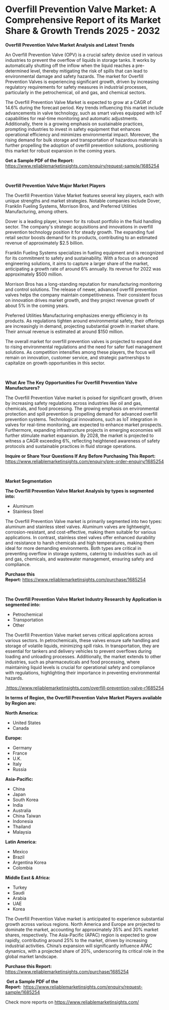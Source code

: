 <p><h1>Overfill Prevention Valve Market: A Comprehensive Report of its Market Share & Growth Trends 2025 - 2032</h1></p><p><strong>Overfill Prevention Valve Market Analysis and Latest Trends</strong></p>
<p><p>An Overfill Prevention Valve (OPV) is a crucial safety device used in various industries to prevent the overflow of liquids in storage tanks. It works by automatically shutting off the inflow when the liquid reaches a pre-determined level, thereby mitigating the risk of spills that can lead to environmental damage and safety hazards. The market for Overfill Prevention Valves is experiencing significant growth, driven by increasing regulatory requirements for safety measures in industrial processes, particularly in the petrochemical, oil and gas, and chemical sectors.</p><p>The Overfill Prevention Valve Market is expected to grow at a CAGR of 14.6% during the forecast period. Key trends influencing this market include advancements in valve technology, such as smart valves equipped with IoT capabilities for real-time monitoring and automatic adjustments. Additionally, there is a growing emphasis on sustainable practices, prompting industries to invest in safety equipment that enhances operational efficiency and minimizes environmental impact. Moreover, the rising demand for bulk storage and transportation of hazardous materials is further propelling the adoption of overfill prevention solutions, positioning this market for robust expansion in the coming years.</p></p>
<p><strong>Get a Sample PDF of the Report:&nbsp;</strong> <a href="https://www.reliablemarketinsights.com/enquiry/request-sample/1685254?utm_campaign=2641&utm_medium=2&utm_source=Github&utm_content=ia&utm_term=22022025&utm_id=overfill-prevention-valve">https://www.reliablemarketinsights.com/enquiry/request-sample/1685254</a></p>
<p>&nbsp;</p>
<p><strong>Overfill Prevention Valve Major Market Players</strong></p>
<p><p>The Overfill Prevention Valve Market features several key players, each with unique strengths and market strategies. Notable companies include Dover, Franklin Fueling Systems, Morrison Bros, and Preferred Utilities Manufacturing, among others.</p><p>Dover is a leading player, known for its robust portfolio in the fluid handling sector. The company's strategic acquisitions and innovations in overfill prevention technology position it for steady growth. The expanding fuel retail sector boosts demand for its products, contributing to an estimated revenue of approximately $2.5 billion.</p><p>Franklin Fueling Systems specializes in fueling equipment and is recognized for its commitment to safety and sustainability. With a focus on advanced engineering solutions, it aims to capture a larger share of the market, anticipating a growth rate of around 6% annually. Its revenue for 2022 was approximately $500 million.</p><p>Morrison Bros has a long-standing reputation for manufacturing monitoring and control solutions. The release of newer, advanced overfill prevention valves helps the company maintain competitiveness. Their consistent focus on innovation drives market growth, and they project revenue growth of about 5% in the coming years.</p><p>Preferred Utilities Manufacturing emphasizes energy efficiency in its products. As regulations tighten around environmental safety, their offerings are increasingly in demand, projecting substantial growth in market share. Their annual revenue is estimated at around $150 million.</p><p>The overall market for overfill prevention valves is projected to expand due to rising environmental regulations and the need for safer fuel management solutions. As competition intensifies among these players, the focus will remain on innovation, customer service, and strategic partnerships to capitalize on growth opportunities in this sector.</p></p>
<p>&nbsp;</p>
<p><strong>What Are The Key Opportunities For Overfill Prevention Valve Manufacturers?</strong></p>
<p><p>The Overfill Prevention Valve market is poised for significant growth, driven by increasing safety regulations across industries like oil and gas, chemicals, and food processing. The growing emphasis on environmental protection and spill prevention is propelling demand for advanced overfill prevention systems. Technological innovations, such as IoT integration in valves for real-time monitoring, are expected to enhance market prospects. Furthermore, expanding infrastructure projects in emerging economies will further stimulate market expansion. By 2028, the market is projected to witness a CAGR exceeding 6%, reflecting heightened awareness of safety protocols and sustainable practices in fluid storage operations.</p></p>
<p><strong>Inquire or Share Your Questions If Any Before Purchasing This Report:</strong> <a href="https://www.reliablemarketinsights.com/enquiry/pre-order-enquiry/1685254?utm_campaign=2641&utm_medium=2&utm_source=Github&utm_content=ia&utm_term=22022025&utm_id=overfill-prevention-valve">https://www.reliablemarketinsights.com/enquiry/pre-order-enquiry/1685254</a></p>
<p>&nbsp;</p>
<p><strong>Market Segmentation</strong></p>
<p><strong>The Overfill Prevention Valve Market Analysis by types is segmented into:</strong></p>
<p><ul><li>Aluminum</li><li>Stainless Steel</li></ul></p>
<p><p>The Overfill Prevention Valve market is primarily segmented into two types: aluminum and stainless steel valves. Aluminum valves are lightweight, corrosion-resistant, and cost-effective, making them suitable for various applications. In contrast, stainless steel valves offer enhanced durability and resistance to harsh chemicals and high temperatures, making them ideal for more demanding environments. Both types are critical in preventing overflow in storage systems, catering to industries such as oil and gas, chemicals, and wastewater management, ensuring safety and compliance.</p></p>
<p><strong>Purchase this Report:&nbsp;</strong><a href="https://www.reliablemarketinsights.com/purchase/1685254?utm_campaign=2641&utm_medium=2&utm_source=Github&utm_content=ia&utm_term=22022025&utm_id=overfill-prevention-valve">https://www.reliablemarketinsights.com/purchase/1685254</a></p>
<p>&nbsp;</p>
<p><strong>The Overfill Prevention Valve Market Industry Research by Application is segmented into:</strong></p>
<p><ul><li>Petrochemical</li><li>Transportation</li><li>Other</li></ul></p>
<p><p>The Overfill Prevention Valve market serves critical applications across various sectors. In petrochemicals, these valves ensure safe handling and storage of volatile liquids, minimizing spill risks. In transportation, they are essential for tankers and delivery vehicles to prevent overflows during loading and unloading processes. Additionally, the market extends to other industries, such as pharmaceuticals and food processing, where maintaining liquid levels is crucial for operational safety and compliance with regulations, highlighting their importance in preventing environmental hazards.</p></p>
<p><a href="https://www.reliablemarketinsights.com/overfill-prevention-valve-r1685254?utm_campaign=2641&utm_medium=2&utm_source=Github&utm_content=ia&utm_term=22022025&utm_id=overfill-prevention-valve">&nbsp;https://www.reliablemarketinsights.com/overfill-prevention-valve-r1685254</a></p>
<p><strong>In terms of Region, the Overfill Prevention Valve Market Players available by Region are:</strong></p>
<p>
    <p> <strong> North America: </strong>
        <ul>
            <li>United States</li>
            <li>Canada</li>
        </ul>
        </p> 
    <p> <strong> Europe: </strong>
        <ul>
            <li>Germany</li>
            <li>France</li>
            <li>U.K.</li>
            <li>Italy</li>
            <li>Russia</li>
        </ul>
        </p> 
    <p> <strong> Asia-Pacific: </strong>
        <ul>
            <li>China</li>
            <li>Japan</li>
            <li>South Korea</li>
            <li>India</li>
            <li>Australia</li>
            <li>China Taiwan</li>
            <li>Indonesia</li>
            <li>Thailand</li>
            <li>Malaysia</li>
        </ul>
        </p> 
    <p> <strong> Latin America: </strong>
        <ul>
            <li>Mexico</li>
            <li>Brazil</li>
            <li>Argentina Korea</li>
            <li>Colombia</li>
        </ul>
        </p> 
    <p> <strong> Middle East & Africa: </strong>
        <ul>
            <li>Turkey</li>
            <li>Saudi</li>
            <li>Arabia</li>
            <li>UAE</li>
            <li>Korea</li>
        </ul>
    </p>
    </p>
<p><p>The Overfill Prevention Valve market is anticipated to experience substantial growth across various regions. North America and Europe are projected to dominate the market, accounting for approximately 35% and 30% market shares, respectively. The Asia-Pacific (APAC) region is expected to grow rapidly, contributing around 25% to the market, driven by increasing industrial activities. China’s expansion will significantly influence APAC dynamics, with a projected share of 20%, underscoring its critical role in the global market landscape.</p></p>
<p><strong>Purchase this Report: </strong><a href="https://www.reliablemarketinsights.com/purchase/1685254?utm_campaign=2641&utm_medium=2&utm_source=Github&utm_content=ia&utm_term=22022025&utm_id=overfill-prevention-valve">https://www.reliablemarketinsights.com/purchase/1685254</a></p>
<p>&nbsp;<strong>Get a Sample PDF of the Report:&nbsp;&nbsp;</strong><a href="https://www.reliablemarketinsights.com/enquiry/request-sample/1685254?utm_campaign=2641&utm_medium=2&utm_source=Github&utm_content=ia&utm_term=22022025&utm_id=overfill-prevention-valve">https://www.reliablemarketinsights.com/enquiry/request-sample/1685254</a></p>
<p><strong></strong></p>
<p>Check more reports on <a href="https://www.reliablemarketinsights.com/?utm_campaign=2641&utm_medium=2&utm_source=Github&utm_content=ia&utm_term=22022025&utm_id=overfill-prevention-valve">https://www.reliablemarketinsights.com/</a></p>
